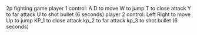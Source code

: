 2p fighting game
player 1 control:
A D to move 
W to jump
T to close attack
Y to far attack
U to shot bullet (6 seconds)
player 2 control:
Left Right to move
Up to jump
KP_1 to close attack
kp_2 to far attack
kp_3 to shot bullet (6 seconds)
